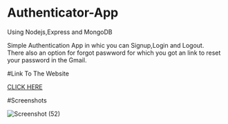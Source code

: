 # Authenticator-App
Using Nodejs,Express and MongoDB
 <br>
 
 Simple Authentication App in whic you can Signup,Login and Logout.<br>
 There also an option for forgot paswword for which you got an link to reset your password in the Gmail.
 
 #Link To The Website
 
 [CLICK HERE](https://dry-peak-70194.herokuapp.com/login)
 
 #Screenshots
 
 ![Screenshot (52)](https://user-images.githubusercontent.com/79687388/122337247-b1fc2f00-cf5b-11eb-92a3-5f2d4d8c702a.png)


